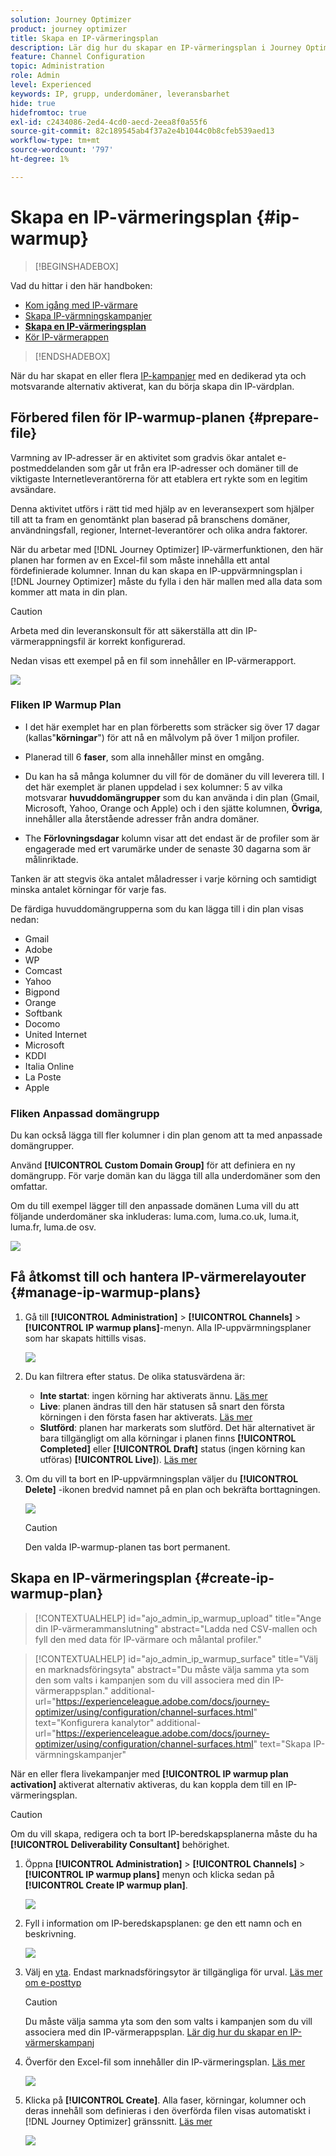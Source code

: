 ```yaml
---
solution: Journey Optimizer
product: journey optimizer
title: Skapa en IP-värmeringsplan
description: Lär dig hur du skapar en IP-värmeringsplan i Journey Optimizer
feature: Channel Configuration
topic: Administration
role: Admin
level: Experienced
keywords: IP, grupp, underdomäner, leveransbarhet
hide: true
hidefromtoc: true
exl-id: c2434086-2ed4-4cd0-aecd-2eea8f0a55f6
source-git-commit: 82c189545ab4f37a2e4b1044c0b8cfeb539aed13
workflow-type: tm+mt
source-wordcount: '797'
ht-degree: 1%

---
```


# Skapa en IP-värmeringsplan {#ip-warmup}

>[!BEGINSHADEBOX]

Vad du hittar i den här handboken:

* [Kom igång med IP-värmare](ip-warmup-gs.md)
* [Skapa IP-värmningskampanjer](ip-warmup-campaign.md)
* **[Skapa en IP-värmeringsplan](ip-warmup-plan.md)**
* [Kör IP-värmerappen](ip-warmup-execution.md)

>[!ENDSHADEBOX]

När du har skapat en eller flera [IP-kampanjer](ip-warmup-campaign.md) med en dedikerad yta och motsvarande alternativ aktiverat, kan du börja skapa din IP-värdplan.

## Förbered filen för IP-warmup-planen {#prepare-file}

Varmning av IP-adresser är en aktivitet som gradvis ökar antalet e-postmeddelanden som går ut från era IP-adresser och domäner till de viktigaste Internetleverantörerna för att etablera ert rykte som en legitim avsändare.

Denna aktivitet utförs i rätt tid med hjälp av en leveransexpert som hjälper till att ta fram en genomtänkt plan baserad på branschens domäner, användningsfall, regioner, Internet-leverantörer och olika andra faktorer.

När du arbetar med [!DNL Journey Optimizer] IP-värmerfunktionen, den här planen har formen av en Excel-fil som måste innehålla ett antal fördefinierade kolumner. Innan du kan skapa en IP-uppvärmningsplan i [!DNL Journey Optimizer] måste du fylla i den här mallen med alla data som kommer att mata in din plan.

>[!CAUTION]
>
>Arbeta med din leveranskonsult för att säkerställa att din IP-värmerappningsfil är korrekt konfigurerad.

Nedan visas ett exempel på en fil som innehåller en IP-värmerapport.

![](assets/ip-warmup-sample-file.png)

### Fliken IP Warmup Plan

* I det här exemplet har en plan förberetts som sträcker sig över 17 dagar (kallas&quot;**körningar**&quot;) för att nå en målvolym på över 1 miljon profiler.

* Planerad till 6 **faser**, som alla innehåller minst en omgång.

* Du kan ha så många kolumner du vill för de domäner du vill leverera till. I det här exemplet är planen uppdelad i sex kolumner: 5 av vilka motsvarar **huvuddomängrupper** som du kan använda i din plan (Gmail, Microsoft, Yahoo, Orange och Apple) och i den sjätte kolumnen, **Övriga**, innehåller alla återstående adresser från andra domäner.
* The **Förlovningsdagar** kolumn visar att det endast är de profiler som är engagerade med ert varumärke under de senaste 30 dagarna som är målinriktade.

Tanken är att stegvis öka antalet måladresser i varje körning och samtidigt minska antalet körningar för varje fas.

De färdiga huvuddomängrupperna som du kan lägga till i din plan visas nedan:

* Gmail
* Adobe
* WP
* Comcast
* Yahoo
* Bigpond
* Orange
* Softbank
* Docomo
* United Internet
* Microsoft
* KDDI
* Italia Online
* La Poste
* Apple

### Fliken Anpassad domängrupp

Du kan också lägga till fler kolumner i din plan genom att ta med anpassade domängrupper.

Använd **[!UICONTROL Custom Domain Group]** för att definiera en ny domängrupp. För varje domän kan du lägga till alla underdomäner som den omfattar.<!--TBC-->

Om du till exempel lägger till den anpassade domänen Luma vill du att följande underdomäner ska inkluderas: luma.com, luma.co.uk, luma.it, luma.fr, luma.de osv.

![](assets/ip-warmup-sample-file-custom.png)

## Få åtkomst till och hantera IP-värmerelayouter {#manage-ip-warmup-plans}

1. Gå till **[!UICONTROL Administration]** > **[!UICONTROL Channels]** > **[!UICONTROL IP warmup plans]**-menyn. Alla IP-uppvärmningsplaner som har skapats hittills visas.

   ![](assets/ip-warmup-filter-list.png)

1. Du kan filtrera efter status. De olika statusvärdena är:

   * **Inte startat**: ingen körning har aktiverats ännu. [Läs mer](ip-warmup-execution.md#define-runs)
   * **Live**: planen ändras till den här statusen så snart den första körningen i den första fasen har aktiverats. [Läs mer](ip-warmup-execution.md#define-runs)
   * **Slutförd**: planen har markerats som slutförd. Det här alternativet är bara tillgängligt om alla körningar i planen finns **[!UICONTROL Completed]** eller **[!UICONTROL Draft]** status (ingen körning kan utföras) **[!UICONTROL Live]**). [Läs mer](ip-warmup-execution.md#mark-as-completed)
     <!--* **Paused**: to check (user action)-->

1. Om du vill ta bort en IP-uppvärmningsplan väljer du **[!UICONTROL Delete]** -ikonen bredvid namnet på en plan och bekräfta borttagningen.

   ![](assets/ip-warmup-delete-plan.png)

   >[!CAUTION]
   >
   >Den valda IP-warmup-planen tas bort permanent.

## Skapa en IP-värmeringsplan {#create-ip-warmup-plan}

>[!CONTEXTUALHELP]
>id="ajo_admin_ip_warmup_upload"
>title="Ange din IP-värmerammanslutning"
>abstract="Ladda ned CSV-mallen och fyll den med data för IP-värmare och målantal profiler."

>[!CONTEXTUALHELP]
>id="ajo_admin_ip_warmup_surface"
>title="Välj en marknadsföringsyta"
>abstract="Du måste välja samma yta som den som valts i kampanjen som du vill associera med din IP-värmerappsplan."
>additional-url="https://experienceleague.adobe.com/docs/journey-optimizer/using/configuration/channel-surfaces.html" text="Konfigurera kanalytor"
>additional-url="https://experienceleague.adobe.com/docs/journey-optimizer/using/configuration/channel-surfaces.html" text="Skapa IP-värmningskampanjer"

När en eller flera livekampanjer med **[!UICONTROL IP warmup plan activation]** aktiverat alternativ aktiveras, du kan koppla dem till en IP-värmeringsplan.

>[!CAUTION]
>
>Om du vill skapa, redigera och ta bort IP-beredskapsplanerna måste du ha **[!UICONTROL Deliverability Consultant]** behörighet. <!--Learn more on managing [!DNL Journey Optimizer] users' access rights in [this section](../administration/permissions-overview.md).-->

1. Öppna **[!UICONTROL Administration]** > **[!UICONTROL Channels]** > **[!UICONTROL IP warmup plans]** menyn och klicka sedan på **[!UICONTROL Create IP warmup plan]**.

   ![](assets/ip-warmup-create-plan.png)

1. Fyll i information om IP-beredskapsplanen: ge den ett namn och en beskrivning.

   ![](assets/ip-warmup-plan-details.png)

1. Välj en [yta](channel-surfaces.md). Endast marknadsföringsytor är tillgängliga för urval. [Läs mer om e-posttyp](../email/email-settings.md#email-type)

   >[!CAUTION]
   >
   >Du måste välja samma yta som den som valts i kampanjen som du vill associera med din IP-värmerappsplan. [Lär dig hur du skapar en IP-värmerskampanj](ip-warmup-campaign.md)

1. Överför den Excel-fil som innehåller din IP-värmeringsplan. [Läs mer](#prepare-file)

   <!--
    You can also download the Excel template from the [!DNL Journey Optimizer] user interface and upload it after filling it with the IP warmup details.-->

   ![](assets/ip-warmup-upload-success.png)

1. Klicka på **[!UICONTROL Create]**. Alla faser, körningar, kolumner och deras innehåll som definieras i den överförda filen visas automatiskt i [!DNL Journey Optimizer] gränssnitt. [Läs mer](ip-warmup-execution.md)

   ![](assets/ip-warmup-plan-uploaded.png)
